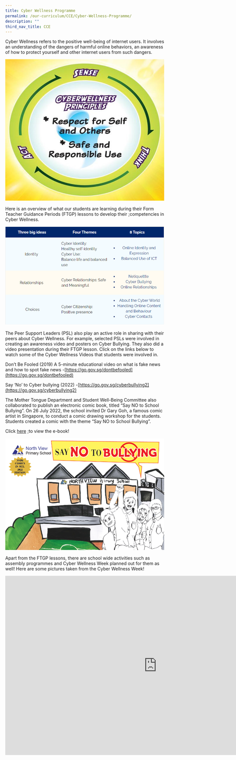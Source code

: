 ```yaml
---
title: Cyber Wellness Programme
permalink: /our-curriculum/CCE/Cyber-Wellness-Programme/
description: ""
third_nav_title: CCE
---
```

Cyber Wellness refers to the positive well-being of internet users. It involves an understanding of the dangers of harmful online behaviors, an awareness of how to protect yourself and other internet users from such dangers.

  

![](/images/Curriculum/Cyberwellness/Picture1.jpg)


Here is an overview of what our students are learning during their Form Teacher Guidance Periods (FTGP) lessons to develop their ;competencies in Cyber Wellness.

![](/images/Curriculum/Cyberwellness/C1NEW.png)

The Peer Support Leaders (PSL) also play an active role in sharing with their peers about Cyber Wellness. For example, selected PSLs were involved in creating an awareness video and posters on Cyber Bullying. They also did a video presentation during their FTGP lesson. Click on the links below to watch some of the Cyber Wellness Videos that students were involved in.

Don’t Be Fooled (2019) A 5-minute educational video on what is fake news and how to spot fake news -[https://go.gov.sg/dontbefooled](https://go.gov.sg/dontbefooled)  

Say ‘No’ to Cyber bullying (2022) -[https://go.gov.sg/cyberbullying2](https://go.gov.sg/cyberbullying2)  

The Mother Tongue Department and Student Well-Being Committee also collaborated to publish an electronic comic book, titled “Say NO to School Bullying”.&nbsp;On 26 July 2022, the school invited Dr Gary Goh, a famous comic artist in Singapore, to conduct a comic drawing workshop for the students. Students created a comic with the theme “Say NO to School Bullying”.&nbsp;

Click [here](https://northviewpri.moe.edu.sg/qql/slot/u179/Cyberwellness/NVPS_Say%20No%20to%20Bullying%20Comic%20Book%20MT%202022.pdf) ;to view the e-book!

![](/images/Curriculum/Cyberwellness/C2NEW.png)

Apart from the FTGP lessons, there are school wide activities such as assembly programmes and Cyber Wellness Week planned out for them as well! Here are some pictures taken from the Cyber Wellness Week!

<iframe allowfullscreen="true" height="569" width="960" frameborder="0" src="https://docs.google.com/presentation/d/e/2PACX-1vQzGSsvO-qJMwpLch-jIn6DI02v39PGxyHPzQdxSofNV1o0YpFeibn5MEBMKldpH6gK6M_TcFhLMkjq/embed?start=true&amp;loop=true&amp;delayms=3000"></iframe>